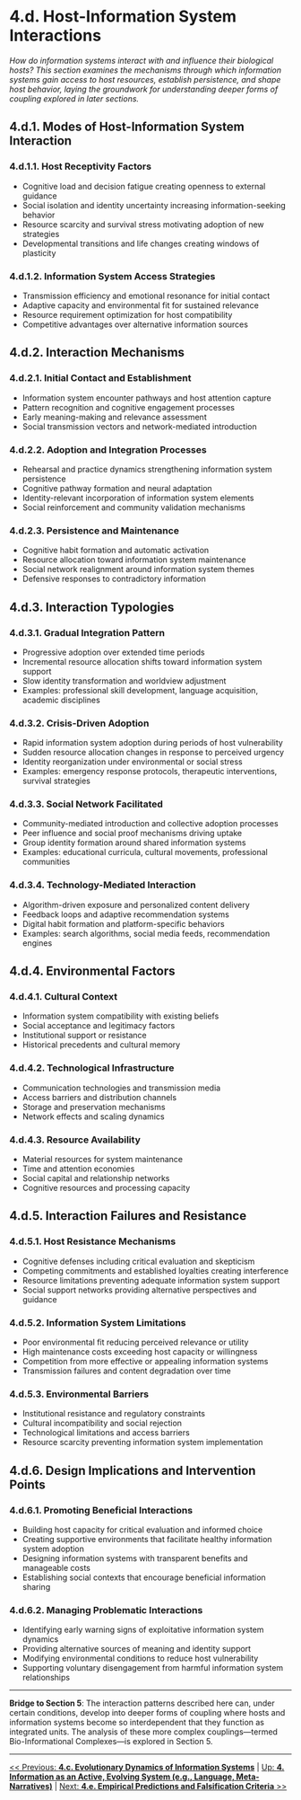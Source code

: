 # **4.d. Host-Information System Interactions**

*How do information systems interact with and influence their biological hosts? This section examines the mechanisms through which information systems gain access to host resources, establish persistence, and shape host behavior, laying the groundwork for understanding deeper forms of coupling explored in later sections.*

## **4.d.1. Modes of Host-Information System Interaction**

### **4.d.1.1. Host Receptivity Factors**
- Cognitive load and decision fatigue creating openness to external guidance
- Social isolation and identity uncertainty increasing information-seeking behavior
- Resource scarcity and survival stress motivating adoption of new strategies
- Developmental transitions and life changes creating windows of plasticity

### **4.d.1.2. Information System Access Strategies**
- Transmission efficiency and emotional resonance for initial contact
- Adaptive capacity and environmental fit for sustained relevance
- Resource requirement optimization for host compatibility
- Competitive advantages over alternative information sources

## **4.d.2. Interaction Mechanisms**

### **4.d.2.1. Initial Contact and Establishment**
- Information system encounter pathways and host attention capture
- Pattern recognition and cognitive engagement processes
- Early meaning-making and relevance assessment
- Social transmission vectors and network-mediated introduction

### **4.d.2.2. Adoption and Integration Processes**
- Rehearsal and practice dynamics strengthening information system persistence
- Cognitive pathway formation and neural adaptation
- Identity-relevant incorporation of information system elements
- Social reinforcement and community validation mechanisms

### **4.d.2.3. Persistence and Maintenance**
- Cognitive habit formation and automatic activation
- Resource allocation toward information system maintenance
- Social network realignment around information system themes
- Defensive responses to contradictory information

## **4.d.3. Interaction Typologies**

### **4.d.3.1. Gradual Integration Pattern**
- Progressive adoption over extended time periods
- Incremental resource allocation shifts toward information system support
- Slow identity transformation and worldview adjustment
- Examples: professional skill development, language acquisition, academic disciplines

### **4.d.3.2. Crisis-Driven Adoption**
- Rapid information system adoption during periods of host vulnerability
- Sudden resource allocation changes in response to perceived urgency
- Identity reorganization under environmental or social stress
- Examples: emergency response protocols, therapeutic interventions, survival strategies

### **4.d.3.3. Social Network Facilitated**
- Community-mediated introduction and collective adoption processes
- Peer influence and social proof mechanisms driving uptake
- Group identity formation around shared information systems
- Examples: educational curricula, cultural movements, professional communities

### **4.d.3.4. Technology-Mediated Interaction**
- Algorithm-driven exposure and personalized content delivery
- Feedback loops and adaptive recommendation systems
- Digital habit formation and platform-specific behaviors
- Examples: search algorithms, social media feeds, recommendation engines

## **4.d.4. Environmental Factors**

### **4.d.4.1. Cultural Context**
- Information system compatibility with existing beliefs
- Social acceptance and legitimacy factors
- Institutional support or resistance
- Historical precedents and cultural memory

### **4.d.4.2. Technological Infrastructure**
- Communication technologies and transmission media
- Access barriers and distribution channels
- Storage and preservation mechanisms
- Network effects and scaling dynamics

### **4.d.4.3. Resource Availability**
- Material resources for system maintenance
- Time and attention economies
- Social capital and relationship networks
- Cognitive resources and processing capacity

## **4.d.5. Interaction Failures and Resistance**

### **4.d.5.1. Host Resistance Mechanisms**
- Cognitive defenses including critical evaluation and skepticism
- Competing commitments and established loyalties creating interference
- Resource limitations preventing adequate information system support
- Social support networks providing alternative perspectives and guidance

### **4.d.5.2. Information System Limitations**
- Poor environmental fit reducing perceived relevance or utility
- High maintenance costs exceeding host capacity or willingness
- Competition from more effective or appealing information systems
- Transmission failures and content degradation over time

### **4.d.5.3. Environmental Barriers**
- Institutional resistance and regulatory constraints
- Cultural incompatibility and social rejection
- Technological limitations and access barriers
- Resource scarcity preventing information system implementation

## **4.d.6. Design Implications and Intervention Points**

### **4.d.6.1. Promoting Beneficial Interactions**
- Building host capacity for critical evaluation and informed choice
- Creating supportive environments that facilitate healthy information system adoption
- Designing information systems with transparent benefits and manageable costs
- Establishing social contexts that encourage beneficial information sharing

### **4.d.6.2. Managing Problematic Interactions**
- Identifying early warning signs of exploitative information system dynamics
- Providing alternative sources of meaning and identity support
- Modifying environmental conditions to reduce host vulnerability
- Supporting voluntary disengagement from harmful information system relationships

---

**Bridge to Section 5**: The interaction patterns described here can, under certain conditions, develop into deeper forms of coupling where hosts and information systems become so interdependent that they function as integrated units. The analysis of these more complex couplings—termed Bio-Informational Complexes—is explored in Section 5.

---
[<< Previous: **4.c. Evolutionary Dynamics of Information Systems**](4c-evolutionary-dynamics.md) | [Up: **4. Information as an Active, Evolving System (e.g., Language, Meta-Narratives)**](4-information-systems.md) | [Next: **4.e. Empirical Predictions and Falsification Criteria** >>](4e-empirical-predictions-falsification.md)
